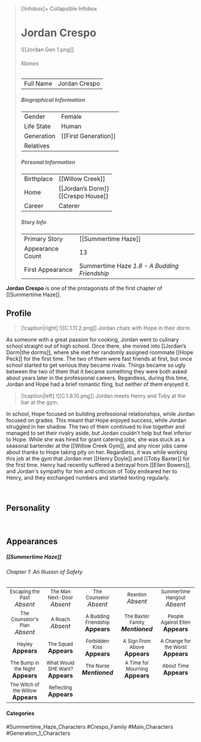 > [!infobox]+ Collapsible Infobox
> # Jordan Crespo
> ![[Jordan Gen 1.png]] 
> ###### Names 
> |  |  | 
> | ---- | ---- | 
> | Full Name | Jordan Crespo | 
>
> ##### Biographical Information
> |  |  | 
> | ---- | ---- | 
> | Gender | Female | 
> | Life State | Human |
> | Generation | [[First Generation]] |
> | Relatives | 
> 
> ##### Personal Information
> |  |  | 
> | ---- | ---- | 
> | Birthplace |[[Willow Creek]]| 
> | Home |[[Jordan’s Dorm]]<br>[[Crespo House]]| 
> | Career | Caterer | 
> 
> ##### Story Info
> |  |  | 
> | ---- | ---- | 
> | Primary Story | [[Summertime Haze]] | 
> | Appearance Count | 13 | 
> | First Appearance | Summertime Haze *1.8 - A Budding Friendship*

**Jordan Crespo** is one of the protagonists of the first chapter of [[Summertime Haze]].

## Profile
> [!caption|right]
> ![[C.1.11.2.png]] 
> Jordan chats with Hope in their dorm.

As someone with a great passion for cooking, Jordan went to culinary school straight out of high school. Once there, she moved into [[Jordan’s Dorm|the dorms]], where she met her randomly assigned roommate [[Hope Peck]] for the first time. The two of them were fast friends at first, but once school started to get serious they became rivals. Things became so ugly between the two of them that it became something they were both asked about years later in the professional careers. Regardless, during this time, Jordan and Hope had a brief romantic fling, but neither of them enjoyed it.

> [!caption|left]
> ![[C.1.8.10.png]] 
> Jordan meets Henry and Toby at the bar at the gym.

In school, Hope focused on building professional relationships, while Jordan focused on grades. This meant that Hope enjoyed success, while Jordan struggled in her shadow. The two of them continued to live together and managed to set their rivalry aside, but Jordan couldn't help but feel inferior to Hope. While she was hired for grant catering jobs, she was stuck as a seasonal bartender at the [[Willow Creek Gym]], and any nicer jobs came about thanks to Hope taking pity on her. Regardless, it was while working this job at the gym that Jordan met [[Henry Doyle]] and [[Toby Baxter]] for the first time. Henry had recently suffered a betrayal from [[Ellen Bowers]], and Jordan's sympathy for him and criticism of Toby endeared her to Henry, and they exchanged numbers and started texting regularly. 

<br style="clear:both; margin: 0; padding: 0" />

## Personality

<br style="clear:both; margin: 0; padding: 0" />

## Appearances
##### [[Summertime Haze]]
###### Chapter 1: An Illusion of Safety

|                                                                          |                                                                       |                                                                       |                                                                        |                                                                         |
| ------------------------------------------------------------------------ | --------------------------------------------------------------------- | --------------------------------------------------------------------- | ---------------------------------------------------------------------- | ----------------------------------------------------------------------- |
| <center><font size=2>Escaping the Past<br><font size=3>*Absent*          | <center><font size=2>The Man Next-Door<br><font size=3>*Absent*       | <center><font size=2>The Counselor<br><font size=3>*Absent*           | <center><font size=2>Reardon<br><font size=3>*Absent*                  | <center><font size=2>Summertime Hangout<br><font size=3>*Absent*        |
| <center><font size=2>The Counselor's Plan<br><font size=3>*Absent*       | <center><font size=2>A Roach<br><font size=3>*Absent*                 | <center><font size=2>A Budding Friendship<br><font size=3>**Appears** | <center><font size=2>The Baxter Family<br><font size=3>***Mentioned*** | <center><font size=2>People Against Ellen<br><font size=3>**Appears**   |
| <center><font size=2>Hayley<br><font size=3>**Appears**                  | <center><font size=2>The Squad<br><font size=3>**Appears**            | <center><font size=2>Forbidden Kiss<br><font size=3>**Appears**       | <center><font size=2>A Sign From Above<br><font size=3>**Appears**     | <center><font size=2>A Change for the Worst<br><font size=3>**Appears** |
| <center><font size=2>The Bump in the Night<br><font size=3>**Appears**   | <center><font size=2>What Would SHE Want?<br><font size=3>**Appears** | <center><font size=2>The Nurse<br><font size=3>***Mentioned***        | <center><font size=2>A Time for Mourning<br><font size=3>**Appears**   | <center><font size=2>About Time<br><font size=3>**Appears**             |
| <center><font size=2>The Witch of the Willow<br><font size=3>**Appears** | <center><font size=2>Reflecting<br><font size=3>**Appears**           |                                                                       |                                                                        |                                                                         |
#### Categories
#Summertime_Haze_Characters #Crespo_Family #Main_Characters #Generation_1_Characters